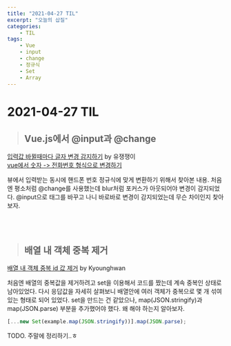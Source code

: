 ```yaml
---
title: "2021-04-27 TIL"
excerpt: "오늘의 삽질"
categories:
    - TIL
tags:
    - Vue
    - input
    - change
    - 정규식
    - Set
    - Array
---
```


# 2021-04-27 TIL

> ## Vue.js에서 @input과 @change

[입력값 바뀔때마다 글자 변경 감지하기](https://become-a-developer.tistory.com/entry/Vuejs-%EC%97%90%EC%84%9C-input-text-%EA%B8%80%EC%9E%90-%EB%B3%80%EA%B2%BD-%EA%B0%90%EC%A7%80%ED%95%98%EA%B8%B0?category=1094692) by 유쟁쟁이 <br>
[vue에서 숫자 -> 전화번호 형식으로 변경하기](https://okky.kr/article/657908)

뷰에서 입력받는 동시에 핸드폰 번호 정규식에 맞게 변환하기 위해서 찾아본 내용. 처음엔 평소처럼 @change를 사용했는데 blur처럼 포커스가 아웃되어야 변경이 감지되었다. @input으로 태그를 바꾸고 나니 바로바로 변경이 감지되었는데 무슨 차이인지 찾아보자.

<br>
<br>

> ## 배열 내 객체 중복 제거

[배열 내 객체 중복 id 값 제거](https://kyounghwan01.github.io/blog/JS/JSbasic/dupulication-property-remove/#filter) by Kyounghwan

처음엔 배열의 중복값을 제거하려고 set을 이용해서 코드를 짰는데 계속 중복인 상태로 남아있었다. 다시 응답값을 자세히 살펴보니 배열안에 여러 객체가 중복으로 몇 개 섞여있는 형태로 되어 있었다. set을 만드는 건 같았으나, map(JSON.stringify)과 map(JSON.parse) 부분을 추가했어야 했다. 왜 해야 하는지 알아보자.

```jsx
[...new Set(example.map(JSON.stringify))].map(JSON.parse);
```

TODO. 주말에 정리하기..ㅎ
